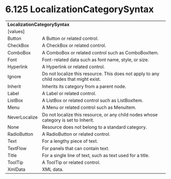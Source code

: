 <html dir="LTR" xmlns:mshelp="http://msdn.microsoft.com/mshelp" xmlns:ddue="http://ddue.schemas.microsoft.com/authoring/2003/5" xmlns:xlink="http://www.w3.org/1999/xlink" xmlns:tool="http://www.microsoft.com/tooltip">

<body>
 <input type="hidden" id="userDataCache" class="userDataStyle">
 <input type="hidden" id="hiddenScrollOffset">
 <img id="dropDownImage" style="display:none; height:0; width:0;" src="../local/drpdown.gif">
 <img id="dropDownHoverImage" style="display:none; height:0; width:0;" src="../local/drpdown_orange.gif">
 <img id="collapseImage" style="display:none; height:0; width:0;" src="../local/collapse.gif">
 <img id="expandImage" style="display:none; height:0; width:0;" src="../local/exp.gif">
 <img id="collapseAllImage" style="display:none; height:0; width:0;" src="../local/collall.gif">
 <img id="expandAllImage" style="display:none; height:0; width:0;" src="../local/expall.gif">
 <img id="copyImage" style="display:none; height:0; width:0;" src="../local/copycode.gif">
 <img id="copyHoverImage" style="display:none; height:0; width:0;" src="../local/copycodeHighlight.gif">
 <div id="header"><h1 class="heading">6.125 LocalizationCategorySyntax</h1></div>

 <div id="mainSection">
 <div id="mainBody">
 <div id="allHistory" class="saveHistory" onsave="saveAll()" onload="loadAll()"></div>
 <p xmlns:wsd="http://wsdev.schemas.microsoft.com/authoring/2008/2" xmlns:msxsl="urn:schemas-microsoft-com:xslt" xmlns:script="urn:script" xmlns:build="urn:build">
 </p>
 <div id="sectionSection0" class="section" name="collapseableSection">
 <content xmlns="http://ddue.schemas.microsoft.com/authoring/2003/5" xmlns:wsd="http://wsdev.schemas.microsoft.com/authoring/2008/2" xmlns:msxsl="urn:schemas-microsoft-com:xslt" xmlns:script="urn:script" xmlns:build="urn:build">
 </content>
 </div>
 <div id="sectionSection1" class="section" name="collapseableSection">
 <content xmlns="http://ddue.schemas.microsoft.com/authoring/2003/5" xmlns:wsd="http://wsdev.schemas.microsoft.com/authoring/2008/2" xmlns:msxsl="urn:schemas-microsoft-com:xslt" xmlns:script="urn:script" xmlns:build="urn:build">
 <table class="ProtocolAuthoredTable" xmlns="">
 <tr><td colspan="2">
 <b>
LocalizationCategorySyntax </b>
 </td>
 </tr>
 <tr><td><div class="indent0">[values]</div></td>
 <td> </td>
 </tr>
 <tr><td><div class="indent2">Button</div></td>
 <td>A Button or related control. </td>
 </tr>
 <tr><td><div class="indent2">CheckBox</div></td>
 <td>A CheckBox or related control. </td>
 </tr>
 <tr><td><div class="indent2">ComboBox</div></td>
 <td>A ComboBox or related control such as ComboBoxItem. </td>
 </tr>
 <tr><td><div class="indent2">Font</div></td>
 <td>Font-related data such as font name, style, or size. </td>
 </tr>
 <tr><td><div class="indent2">Hyperlink</div></td>
 <td>A Hyperlink or related control. </td>
 </tr>
 <tr><td><div class="indent2">Ignore</div></td>
 <td>Do not localize this resource. This does not apply to any child nodes that might exist. </td>
 </tr>
 <tr><td><div class="indent2">Inherit</div></td>
 <td>Inherits its category from a parent node. </td>
 </tr>
 <tr><td><div class="indent2">Label</div></td>
 <td>A Label or related control. </td>
 </tr>
 <tr><td><div class="indent2">ListBox</div></td>
 <td>A ListBox or related control such as ListBoxItem. </td>
 </tr>
 <tr><td><div class="indent2">Menu</div></td>
 <td>A Menu or related control such as MenuItem. </td>
 </tr>
 <tr><td><div class="indent2">NeverLocalize</div></td>
 <td>Do not localize this resource, or any child nodes whose category is set to Inherit. </td>
 </tr>
 <tr><td><div class="indent2">None</div></td>
 <td>Resource does not belong to a standard category. </td>
 </tr>
 <tr><td><div class="indent2">RadioButton</div></td>
 <td>A RadioButton or related control. </td>
 </tr>
 <tr><td><div class="indent2">Text</div></td>
 <td>For a lengthy piece of text. </td>
 </tr>
 <tr><td><div class="indent2">TextFlow</div></td>
 <td>For panels that can contain text. </td>
 </tr>
 <tr><td><div class="indent2">Title</div></td>
 <td>For a single line of text, such as text used for a title. </td>
 </tr>
 <tr><td><div class="indent2">ToolTip</div></td>
 <td>A ToolTip or related control. </td>
 </tr>
 <tr><td><div class="indent2">XmlData</div></td>
 <td>XML data. </td>
 </tr>
</table>
 </content>
 </div>
 <!--[if gte IE 5]>
 <tool:tip element="languageFilterToolTip" avoidmouse="false"/>
 <![endif]-->
 </div>
 <a name="feedback"></a><span></span>
 </div>
</body></html>
